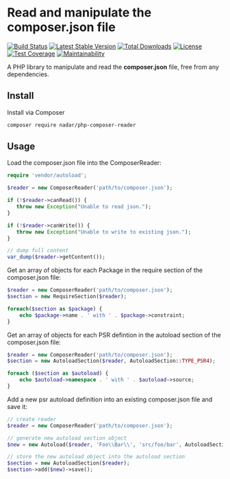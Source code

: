 # Read and manipulate the composer.json file

[![Build Status](https://travis-ci.org/nadar/php-composer-reader.svg?branch=master)](https://travis-ci.org/nadar/php-composer-reader)
[![Latest Stable Version](https://poser.pugx.org/nadar/php-composer-reader/v/stable)](https://packagist.org/packages/nadar/php-composer-reader)
[![Total Downloads](https://poser.pugx.org/nadar/php-composer-reader/downloads)](https://packagist.org/packages/nadar/php-composer-reader)
[![License](https://poser.pugx.org/nadar/php-composer-reader/license)](https://packagist.org/packages/nadar/php-composer-reader)
[![Test Coverage](https://api.codeclimate.com/v1/badges/3d695b2ba5d4298e28fe/test_coverage)](https://codeclimate.com/github/nadar/php-composer-reader/test_coverage)
[![Maintainability](https://api.codeclimate.com/v1/badges/3d695b2ba5d4298e28fe/maintainability)](https://codeclimate.com/github/nadar/php-composer-reader/maintainability)

A PHP library to manipulate and read the **composer.json** file, free from any dependencies.

## Install

Install via Composer

``` bash
composer require nadar/php-composer-reader
```

## Usage

Load the composer.json file into the ComposerReader:

```php
require 'vendor/autoload';

$reader = new ComposerReader('path/to/composer.json');

if (!$reader->canRead()) {
   throw new Exception("Unable to read json.");
}

if (!$reader->canWrite()) {
   throw new Exception("Unable to write to existing json.");
}

// dump full content
var_dump($reader->getContent());
```

Get an array of objects for each Package in the require section of the composer.json file:

```php
$reader = new ComposerReader('path/to/composer.json');
$section = new RequireSection($reader);

foreach($section as $package) {
    echo $package->name . ' with ' . $package->constraint;
}
```

Get an array of objects for each PSR defintion in the autoload section of the composer.json file:

```php
$reader = new ComposerReader('path/to/composer.json');
$section = new AutoloadSection($reader, AutoloadSection::TYPE_PSR4);

foreach ($section as $autoload) {
    echo $autoload->namespace . ' with ' . $autoload->source;
}
```

Add a new psr autoload definition into an existing composer.json file and save it:

```php
// create reader
$reader = new ComposerReader('path/to/composer.json');

// generate new autoload section object
$new = new Autoload($reader, 'Foo\\Bar\\', 'src/foo/bar', AutoloadSection::TYPE_PSR4);

// store the new autoload object into the autoload section
$section = new AutoloadSection($reader);
$section->add($new)->save();
```
